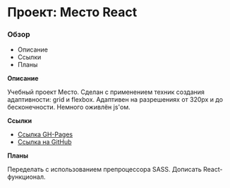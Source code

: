 # Проект: Место React

### Обзор

- Описание
- Ссылки
- Планы

**Описание**

Учебный проект Место.
Сделан с применением техник создания адаптивности: grid и flexbox. Адаптивен на разрешениях от 320px и до бесконечности. Немного оживлён js'ом.

**Ссылки**

- [Ссылка GH-Pages](https://evilcookie322.github.io/mesto/index.html)
- [Ссылка на GitHub](https://github.com/EvilCookie322/mesto)

**Планы**

Переделать с использованием препроцессора SASS. Дописать React-функционал.
